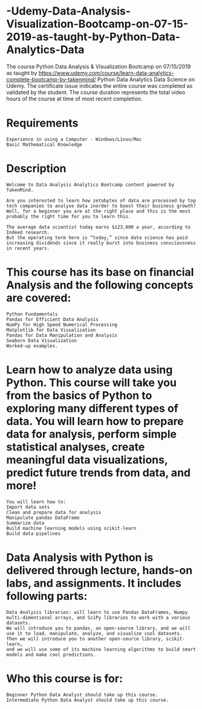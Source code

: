 # -Udemy-Data-Analysis-Visualization-Bootcamp-on-07-15-2019-as-taught-by-Python-Data-Analytics-Data
The course Python Data Analysis & Visualization Bootcamp on 07/15/2019 as taught by https://www.udemy.com/course/learn-data-analytics-complete-bootcamp-by-takenmind/
Python Data Analytics Data Science on Udemy. 
The certificate issue indicates the entire course was completed as validated by the student. 
The course duration represents the total video hours of the course at time of most recent completion.

# Requirements
    Experience in using a Computer - Windows/Linux/Mac
    Basic Mathematical Knowledge
  
# Description
    Welcome to Data Analysis Analytics Bootcamp content powered by TakenMind.

    Are you interested to learn how zetabytes of data are processed by top tech companies to analyse data inorder to boost their business growth? 
    Well, for a beginner you are at the right place and this is the most probably the right time for you to learn this. 

    The average data scientist today earns $123,000 a year, according to Indeed research. 
    But the operating term here is “today,” since data science has paid increasing dividends since it really burst into business consciousness in recent years.

    
 # This course has its base on financial Analysis and the following concepts are covered:
    Python Fundamentals
    Pandas for Efficient Data Analysis
    NumPy for High Speed Numerical Processing
    Matplotlib for Data Visualization
    Pandas for Data Manipulation and Analysis
    Seaborn Data Visualization
    Worked-up examples.

# Learn how to analyze data using Python. This course will take you from the basics of Python to exploring many different types of data. You will learn how to prepare data for analysis, perform simple statistical analyses, create meaningful data visualizations, predict future trends from data, and more!

    You will learn how to:
    Import data sets
    Clean and prepare data for analysis
    Manipulate pandas DataFrame
    Summarize data
    Build machine learning models using scikit-learn
    Build data pipelines

# Data Analysis with Python is delivered through lecture, hands-on labs, and assignments. It includes following parts:
    Data Analysis libraries: will learn to use Pandas DataFrames, Numpy multi-dimentional arrays, and SciPy libraries to work with a various datasets. 
    We will introduce you to pandas, an open-source library, and we will use it to load, manipulate, analyze, and visualize cool datasets. 
    Then we will introduce you to another open-source library, scikit-learn, 
    and we will use some of its machine learning algorithms to build smart models and make cool predictions.

# Who this course is for:
    Beginner Python Data Analyst should take up this course.
    Intermediate Python Data Analyst should take up this course.
